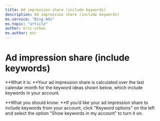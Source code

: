 ```yaml
---
title: Ad impression share (include keywords)
description: Ad impression share (include keywords)
ms.service: "Bing-Ads"
ms.topic: "article"
author: eric-urban
ms.author: eur
---
```


# Ad impression share (include keywords)

**What it is: **Your ad impression share is calculated over the last calendar month for the keyword ideas shown below, which include keywords in your account.

**What you should know: **If you’d like your ad impression share to include keywords from your account, click "Keyword options" on the left and select the option “Show keywords in my account” to turn it on.


